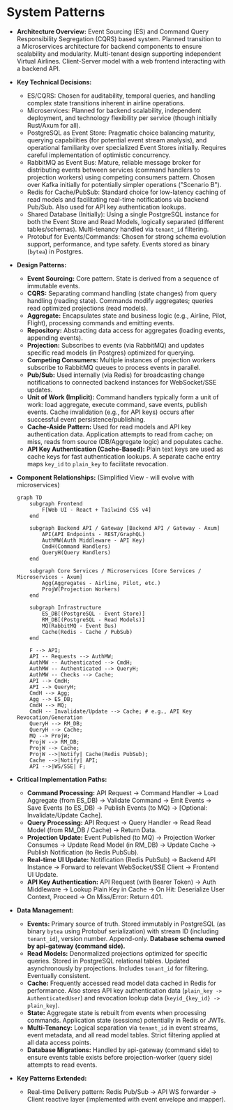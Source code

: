 # System Patterns

* **Architecture Overview:** Event Sourcing (ES) and Command Query Responsibility Segregation (CQRS) based system. Planned transition to a Microservices architecture for backend components to ensure scalability and modularity. Multi-tenant design supporting independent Virtual Airlines. Client-Server model with a web frontend interacting with a backend API.
* **Key Technical Decisions:**
  * ES/CQRS: Chosen for auditability, temporal queries, and handling complex state transitions inherent in airline operations.
  * Microservices: Planned for backend scalability, independent deployment, and technology flexibility per service (though initially Rust/Axum for all).
  * PostgreSQL as Event Store: Pragmatic choice balancing maturity, querying capabilities (for potential event stream analysis), and operational familiarity over specialized Event Stores initially. Requires careful implementation of optimistic concurrency.
  * RabbitMQ as Event Bus: Mature, reliable message broker for distributing events between services (command handlers to projection workers) using competing consumers pattern. Chosen over Kafka initially for potentially simpler operations ("Scenario B").
  * Redis for Cache/PubSub: Standard choice for low-latency caching of read models and facilitating real-time notifications via backend Pub/Sub. Also used for API key authentication lookups.
  * Shared Database (Initially): Using a single PostgreSQL instance for both the Event Store and Read Models, logically separated (different tables/schemas). Multi-tenancy handled via `tenant_id` filtering.
  * Protobuf for Events/Commands: Chosen for strong schema evolution support, performance, and type safety. Events stored as binary (`bytea`) in Postgres.
* **Design Patterns:**
  * **Event Sourcing:** Core pattern. State is derived from a sequence of immutable events.
  * **CQRS:** Separating command handling (state changes) from query handling (reading state). Commands modify aggregates; queries read optimized projections (read models).
  * **Aggregate:** Encapsulates state and business logic (e.g., Airline, Pilot, Flight), processing commands and emitting events.
  * **Repository:** Abstracting data access for aggregates (loading events, appending events).
  * **Projection:** Subscribes to events (via RabbitMQ) and updates specific read models (in Postgres) optimized for querying.
  * **Competing Consumers:** Multiple instances of projection workers subscribe to RabbitMQ queues to process events in parallel.
  * **Pub/Sub:** Used internally (via Redis) for broadcasting change notifications to connected backend instances for WebSocket/SSE updates.
  * **Unit of Work (Implicit):** Command handlers typically form a unit of work: load aggregate, execute command, save events, publish events. Cache invalidation (e.g., for API keys) occurs after successful event persistence/publishing.
  * **Cache-Aside Pattern:** Used for read models and API key authentication data. Application attempts to read from cache; on miss, reads from source (DB/Aggregate logic) and populates cache.
  * **API Key Authentication (Cache-Based):** Plain text keys are used as cache keys for fast authentication lookups. A separate cache entry maps `key_id` to `plain_key` to facilitate revocation.
* **Component Relationships:** (Simplified View - will evolve with microservices)

    ```mermaid
    graph TD
        subgraph Frontend
            F[Web UI - React + Tailwind CSS v4]
        end

        subgraph Backend API / Gateway [Backend API / Gateway - Axum]
            API(API Endpoints - REST/GraphQL)
            AuthMW(Auth Middleware - API Key)
            CmdH(Command Handlers)
            QueryH(Query Handlers)
        end

        subgraph Core Services / Microservices [Core Services / Microservices - Axum]
            Agg(Aggregates - Airline, Pilot, etc.)
            ProjW(Projection Workers)
        end

        subgraph Infrastructure
            ES_DB[(PostgreSQL - Event Store)]
            RM_DB[(PostgreSQL - Read Models)]
            MQ(RabbitMQ - Event Bus)
            Cache(Redis - Cache / PubSub)
        end

        F --> API;
        API -- Requests --> AuthMW;
        AuthMW -- Authenticated --> CmdH;
        AuthMW -- Authenticated --> QueryH;
        AuthMW -- Checks --> Cache;
        API --> CmdH;
        API --> QueryH;
        CmdH --> Agg;
        Agg --> ES_DB;
        CmdH --> MQ;
        CmdH -- Invalidate/Update --> Cache; # e.g., API Key Revocation/Generation
        QueryH --> RM_DB;
        QueryH --> Cache;
        MQ --> ProjW;
        ProjW --> RM_DB;
        ProjW --> Cache;
        ProjW -->|Notify| Cache(Redis PubSub);
        Cache -->|Notify| API;
        API -->|WS/SSE| F;
    ```

* **Critical Implementation Paths:**
  * **Command Processing:** API Request -> Command Handler -> Load Aggregate (from ES_DB) -> Validate Command -> Emit Events -> Save Events (to ES_DB) -> Publish Events (to MQ) -> [Optional: Invalidate/Update Cache].
  * **Query Processing:** API Request -> Query Handler -> Read Read Model (from RM_DB / Cache) -> Return Data.
  * **Projection Update:** Event Published (to MQ) -> Projection Worker Consumes -> Update Read Model (in RM_DB) -> Update Cache -> Publish Notification (to Redis PubSub).
  * **Real-time UI Update:** Notification (Redis PubSub) -> Backend API Instance -> Forward to relevant WebSocket/SSE Client -> Frontend UI Update.
  * **API Key Authentication:** API Request (with Bearer Token) -> Auth Middleware -> Lookup Plain Key in Cache -> On Hit: Deserialize User Context, Proceed -> On Miss/Error: Return 401.
* **Data Management:**
  * **Events:** Primary source of truth. Stored immutably in PostgreSQL (as binary `bytea` using Protobuf serialization) with stream ID (including `tenant_id`), version number. Append-only. **Database schema owned by api-gateway (command side).**
  * **Read Models:** Denormalized projections optimized for specific queries. Stored in PostgreSQL relational tables. Updated asynchronously by projections. Includes `tenant_id` for filtering. Eventually consistent.
  * **Cache:** Frequently accessed read model data cached in Redis for performance. Also stores API key authentication data (`plain_key -> AuthenticatedUser`) and revocation lookup data (`keyid_{key_id} -> plain_key`).
  * **State:** Aggregate state is rebuilt from events when processing commands. Application state (sessions) potentially in Redis or JWTs.
  * **Multi-Tenancy:** Logical separation via `tenant_id` in event streams, event metadata, and all read model tables. Strict filtering applied at all data access points.
  * **Database Migrations:** Handled by api-gateway (command side) to ensure events table exists before projection-worker (query side) attempts to read events.
* **Key Patterns Extended:**
  * Real-time Delivery pattern: Redis Pub/Sub → API WS forwarder → Client reactive layer (implemented with event envelope and mapper).
